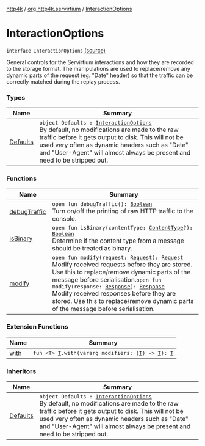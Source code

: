 [http4k](../../index.md) / [org.http4k.servirtium](../index.md) / [InteractionOptions](./index.md)

# InteractionOptions

`interface InteractionOptions` [(source)](https://github.com/http4k/http4k/blob/master/http4k-testing-servirtium/src/main/kotlin/org/http4k/servirtium/InteractionOptions.kt#L12)

General controls for the Servirtium interactions and how they are recorded to the storage format. The
manipulations are used to replace/remove any dynamic parts of the request (eg. "Date" header) so that the
traffic can be correctly matched during the replay process.

### Types

| Name | Summary |
|---|---|
| [Defaults](-defaults.md) | `object Defaults : `[`InteractionOptions`](./index.md)<br>By default, no modifications are made to the raw traffic before it gets output to disk. This will not be used very often as dynamic headers such as "Date" and "User-Agent" will almost always be present and need to be stripped out. |

### Functions

| Name | Summary |
|---|---|
| [debugTraffic](debug-traffic.md) | `open fun debugTraffic(): `[`Boolean`](https://kotlinlang.org/api/latest/jvm/stdlib/kotlin/-boolean/index.html)<br>Turn on/off the printing of raw HTTP traffic to the console. |
| [isBinary](is-binary.md) | `open fun isBinary(contentType: `[`ContentType`](../../org.http4k.core/-content-type/index.md)`?): `[`Boolean`](https://kotlinlang.org/api/latest/jvm/stdlib/kotlin/-boolean/index.html)<br>Determine if the content type from a message should be treated as binary. |
| [modify](modify.md) | `open fun modify(request: `[`Request`](../../org.http4k.core/-request/index.md)`): `[`Request`](../../org.http4k.core/-request/index.md)<br>Modify received requests before they are stored. Use this to replace/remove dynamic parts of the message before serialisation.`open fun modify(response: `[`Response`](../../org.http4k.core/-response/index.md)`): `[`Response`](../../org.http4k.core/-response/index.md)<br>Modify received responses before they are stored. Use this to replace/remove dynamic parts of the message before serialisation. |

### Extension Functions

| Name | Summary |
|---|---|
| [with](../../org.http4k.core/with.md) | `fun <T> `[`T`](../../org.http4k.core/with.md#T)`.with(vararg modifiers: (`[`T`](../../org.http4k.core/with.md#T)`) -> `[`T`](../../org.http4k.core/with.md#T)`): `[`T`](../../org.http4k.core/with.md#T) |

### Inheritors

| Name | Summary |
|---|---|
| [Defaults](-defaults.md) | `object Defaults : `[`InteractionOptions`](./index.md)<br>By default, no modifications are made to the raw traffic before it gets output to disk. This will not be used very often as dynamic headers such as "Date" and "User-Agent" will almost always be present and need to be stripped out. |
